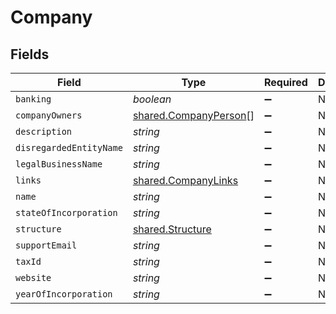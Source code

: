 # Company


## Fields

| Field                                                                 | Type                                                                  | Required                                                              | Description                                                           |
| --------------------------------------------------------------------- | --------------------------------------------------------------------- | --------------------------------------------------------------------- | --------------------------------------------------------------------- |
| `banking`                                                             | *boolean*                                                             | :heavy_minus_sign:                                                    | N/A                                                                   |
| `companyOwners`                                                       | [shared.CompanyPerson](../../../sdk/models/shared/companyperson.md)[] | :heavy_minus_sign:                                                    | N/A                                                                   |
| `description`                                                         | *string*                                                              | :heavy_minus_sign:                                                    | N/A                                                                   |
| `disregardedEntityName`                                               | *string*                                                              | :heavy_minus_sign:                                                    | N/A                                                                   |
| `legalBusinessName`                                                   | *string*                                                              | :heavy_minus_sign:                                                    | N/A                                                                   |
| `links`                                                               | [shared.CompanyLinks](../../../sdk/models/shared/companylinks.md)     | :heavy_minus_sign:                                                    | N/A                                                                   |
| `name`                                                                | *string*                                                              | :heavy_minus_sign:                                                    | N/A                                                                   |
| `stateOfIncorporation`                                                | *string*                                                              | :heavy_minus_sign:                                                    | N/A                                                                   |
| `structure`                                                           | [shared.Structure](../../../sdk/models/shared/structure.md)           | :heavy_minus_sign:                                                    | N/A                                                                   |
| `supportEmail`                                                        | *string*                                                              | :heavy_minus_sign:                                                    | N/A                                                                   |
| `taxId`                                                               | *string*                                                              | :heavy_minus_sign:                                                    | N/A                                                                   |
| `website`                                                             | *string*                                                              | :heavy_minus_sign:                                                    | N/A                                                                   |
| `yearOfIncorporation`                                                 | *string*                                                              | :heavy_minus_sign:                                                    | N/A                                                                   |